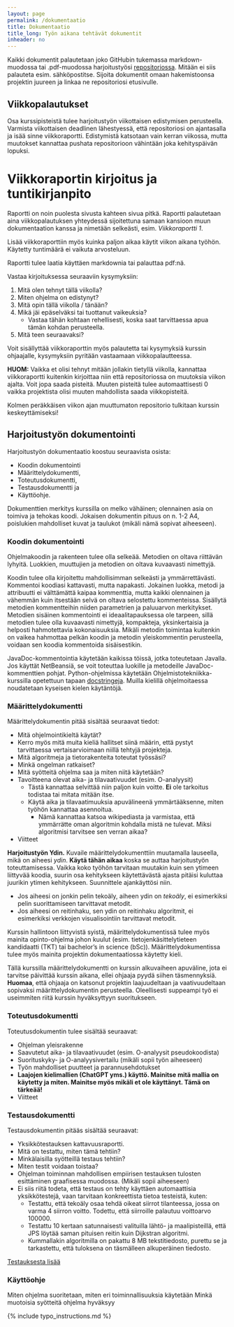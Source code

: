 ```yaml
---
layout: page
permalink: /dokumentaatio
title: Dokumentaatio
title_long: Työn aikana tehtävät dokumentit
inheader: no
---
```

Kaikki dokumentit palautetaan joko GitHubin tukemassa markdown-muodossa tai .pdf-muodossa
harjoitustyösi [repositoriossa](/git). 
Mitään ei siis palauteta esim. sähköpostitse. 
Sijoita dokumentit omaan hakemistoonsa projektin juureen ja linkaa ne repositoriosi etusivulle.

## Viikkopalautukset
Osa kurssipisteistä tulee harjoitustyön viikottaisen edistymisen perusteella. 
Varmista viikottaisen deadlinen lähestyessä, että repositoriosi on ajantasalla ja 
isää sinne viikkoraportti. Edistymistä katsotaan vain kerran viikossa, mutta muutokset kannattaa 
pushata repositorioon vähintään joka kehityspäivän lopuksi.

# Viikkoraportin kirjoitus ja tuntikirjanpito
Raportti on noin puolesta sivusta kahteen sivua pitkä. Raportti palautetaan aina 
viikkopalautuksen yhteydessä sijoitettuna samaan kansioon muun dokumentaation 
kanssa ja nimetään selkeästi, esim. *Viikkoraportti 1*. 

Lisää viikkoraporttiin 
myös kuinka paljon aikaa käytit viikon aikana työhön. 
Käytetty tuntimäärä ei vaikuta arvosteluun.

Raportti tulee laatia käyttäen markdownia tai palauttaa pdf:nä.

Vastaa kirjoituksessa seuraaviin kysymyksiin:
1. Mitä olen tehnyt tällä viikolla?
1. Miten ohjelma on edistynyt?
1. Mitä opin tällä viikolla / tänään?
1. Mikä jäi epäselväksi tai tuottanut vaikeuksia? 
    - Vastaa tähän kohtaan rehellisesti, koska saat tarvittaessa apua tämän kohdan perusteella.
1. Mitä teen seuraavaksi?

Voit sisällyttää viikkoraporttin myös palautetta tai kysymyksiä kurssin ohjaajalle, 
kysymyksiin pyritään vastaamaan viikkopalautteessa.

**HUOM:**
Vaikka et olisi tehnyt mitään jollakin tietyllä viikolla, kannattaa viikkoraportti kuitenkin kirjoittaa niin että repositoriossa on muutoksia viikon ajalta. Voit jopa saada pisteitä. Muuten pisteitä tulee automaattisesti 0 vaikka projektista olisi muuten mahdollista saada viikkopisteitä.

Kolmen peräkkäisen viikon ajan muuttumaton repositorio tulkitaan kurssin keskeyttämiseksi!

## Harjoitustyön dokumentointi

Harjoitustyön dokumentaatio koostuu seuraavista 
osista:
- Koodin dokumentointi
- Määrittelydokumentti, 
- Toteutusdokumentti, 
- Testausdokumentti ja 
- Käyttöohje.

Dokumenttien merkitys kurssilla on melko vähäinen; olennainen asia on toimiva ja tehokas koodi. 
Jokaisen dokumentin pituus on n. 1-2 A4, poislukien mahdolliset kuvat ja taulukot (mikäli nämä sopivat aiheeseen).

### Koodin dokumentointi
Ohjelmakoodin ja rakenteen tulee olla selkeää. Metodien on oltava riittävän lyhyitä. Luokkien, muuttujien ja metodien on oltava kuvaavasti nimettyjä.

Koodin tulee olla kirjoitettu mahdollisimman selkeästi ja ymmärrettävästi. Kommentoi koodiasi kattavasti, mutta napakasti. Jokainen luokka, metodi ja attribuutti ei välttämättä kaipaa kommenttia, mutta kaikki olennainen ja vähemmän kuin itsestään selvä on oltava selostettu kommenteissa. Sisällytä metodien kommentteihin niiden parametrien ja paluuarvon merkitykset. Metodien sisäinen kommentointi ei ideaalitapauksessa ole tarpeen, sillä metodien tulee olla kuvaavasti nimettyjä, kompakteja, yksinkertaisia ja helposti hahmotettavia kokonaisuuksia. Mikäli metodin toimintaa kuitenkin on vaikea hahmottaa pelkän koodin ja metodin yleiskommentin perusteella, voidaan sen koodia kommentoida sisäisestikin.

JavaDoc-kommentointia käytetään kaikissa töissä, jotka toteutetaan Javalla. Jos käyttät NetBeansiä, se voit toteuttaa luokille ja metodeille JavaDoc-kommenttien pohjat. 
Python-ohjelmissa käytetään Ohjelmistotekniikka-kurssilla opetettuun tapaan [docstringeja](https://ohjelmistotekniikka-hy.github.io/python/viikko6#docstring-ja-koodin-dokumentointi). 
Muilla kielillä ohjelmoitaessa noudatetaan kyseisen kielen käytäntöjä.

### Määrittelydokumentti
Määrittelydokumentin pitää sisältää seuraavat tiedot:

- Mitä ohjelmointikieltä käytät?
- Kerro myös mitä muita kieliä hallitset siinä määrin, että pystyt tarvittaessa vertaisarvioimaan niillä tehtyjä projekteja.
- Mitä algoritmeja ja tietorakenteita toteutat työssäsi?
- Minkä ongelman ratkaiset?
- Mitä syötteitä ohjelma saa ja miten niitä käytetään?
- Tavoitteena olevat aika- ja tilavaativuudet (esim. O-analyysit)
    - Tästä kannattaa selvittää niin paljon kuin voitte. **Ei** ole tarkoitus todistaa tai mitata mitään itse. 
    - Käytä aika ja tilavaatimuuksia apuvälineenä ymmärtääksenne, miten työhön kannattaa asennoitua. 
      - Nämä kannattaa katsoa wikipediasta ja varmistaa, että ymmärrätte oman algoritmin kohdalla mistä ne tulevat. Miksi algoritmisi tarvitsee sen verran aikaa? 
- Viitteet

**Harjoitustyön Ydin.** Kuvaile määrittelydokumenttiin muutamalla lauseella, mikä on aiheesi *ydin*. 
**Käytä tähän aikaa** koska se auttaa harjoitustyön 
toteuttamisessa. Vaikka koko työhön tarvitaan muutakin kuin sen ytimeen liittyvää koodia, suurin osa kehitykseen käytettävästä ajasta pitäisi kuluttaa juurikin ytimen kehitykseen. Suunnittele ajankäyttösi niin.  
- Jos aiheesi on jonkin pelin tekoäly, aiheen ydin on *tekoäly*, ei esimerkiksi pelin 
suorittamiseen tarvittavat metodit. 
- Jos aiheesi on reitinhaku, sen ydin on reitinhaku algoritmit, ei esimerkiksi verkkojen visualisointiin 
tarvittavat metodit. 

Kurssin hallintoon liittyvistä syistä, määrittelydokumentissä tulee myös mainita opinto-ohjelma johon kuulut (esim. tietojenkäsittelytieteen kandidaatti (TKT) 
tai bachelor’s in science (bSc)). Määrittelydokumentissa tulee myös mainita projektin dokumentaatiossa käytetty kieli.

Tällä kurssilla määrittelydokumentti on kurssin alkuvaiheen apuväline, jota ei tarvitse päivittää kurssin aikana, ellei ohjaaja pyydä siihen täsmennyksiä. 
**Huomaa**, että ohjaaja on katsonut projektin laajuudeltaan ja vaativuudeltaan sopivaksi määrittelydokumentin perusteella. 
Oleellisesti suppeampi työ ei useimmiten riitä kurssin hyväksyttyyn suoritukseen.

### Toteutusdokumentti
Toteutusdokumentin tulee sisältää seuraavat:

- Ohjelman yleisrakenne
- Saavutetut aika- ja tilavaativuudet (esim. O-analyysit pseudokoodista)
- Suorituskyky- ja O-analyysivertailu (mikäli sopii työn aiheeseen)
- Työn mahdolliset puutteet ja parannusehdotukset
- **Laajojen kielimallien (ChatGPT yms.) käyttö. Mainitse mitä mallia on käytetty ja miten. Mainitse myös mikäli et ole käyttänyt. Tämä on tärkeää!**
- Viitteet

### Testausdokumentti
Testausdokumentin pitääs sisältää seuraavat:

- Yksikkötestauksen kattavuusraportti.
- Mitä on testattu, miten tämä tehtiin?
- Minkälaisilla syötteillä testaus tehtiin?
- Miten testit voidaan toistaa?
- Ohjelman toiminnan mahdollisen empiirisen testauksen tulosten esittäminen graafisessa muodossa. (Mikäli sopii aiheeseen)
- Ei siis riitä todeta, että testaus on tehty käyttäen automaattisia yksikkötestejä, vaan tarvitaan konkreettista tietoa testeistä, kuten:
  - Testattu, että tekoäly osaa tehdä oikeat siirrot tilanteessa, jossa on varma 4 siirron voitto. Todettu, että siirroille palautuu voittoarvo 100000.
  - Testattu 10 kertaan satunnaisesti valituilla lähtö- ja maalipisteillä, että JPS löytää saman pituisen reitin kuin Dijkstran algoritmi.
  - Kummallakin algoritmilla on pakattu 8 MB tekstitiedosto, purettu se ja tarkastettu, että tuloksena on täsmälleen alkuperäinen tiedosto.

[Testauksesta lisää](https://algolabra-hy.github.io/testing)

### Käyttöohje
Miten ohjelma suoritetaan, miten eri toiminnallisuuksia käytetään
Minkä muotoisia syötteitä ohjelma hyväksyy

{% include typo_instructions.md %}
